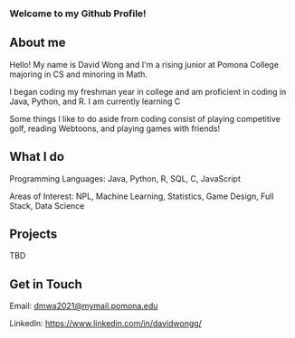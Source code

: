 ### Welcome to my Github Profile!

## About me
Hello! My name is David Wong and I'm a rising junior at Pomona College majoring in CS and minoring in Math.

I began coding my freshman year in college and am proficient in coding in Java, Python, and R. I am currently learning C

Some things I like to do aside from coding consist of playing competitive golf, reading Webtoons, and playing games with friends!

## What I do

Programming Languages: Java, Python, R, SQL, C, JavaScript

Areas of Interest: NPL, Machine Learning, Statistics, Game Design, Full Stack, Data Science

## Projects

TBD
 
## Get in Touch

Email: dmwa2021@mymail.pomona.edu

Linkedln: https://www.linkedin.com/in/davidwongg/



<!--
**dmwong25/dmwong25** is a ✨ _special_ ✨ repository because its `README.md` (this file) appears on your GitHub profile.

Here are some ideas to get you started:

- 🔭 I’m currently working on ...
- 🌱 I’m currently learning ...
- 👯 I’m looking to collaborate on ...
- 🤔 I’m looking for help with ...
- 💬 Ask me about ...
- 📫 How to reach me: ...
- 😄 Pronouns: ...
- ⚡ Fun fact: ...
-->
